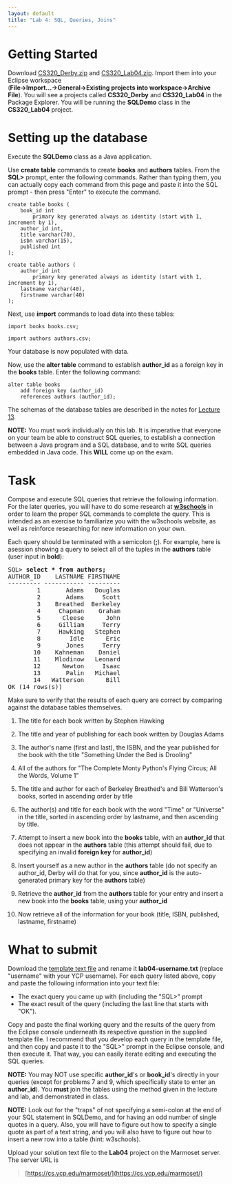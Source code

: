 ```yaml
---
layout: default
title: "Lab 4: SQL, Queries, Joins"
---
```


Getting Started
===============

Download [CS320\_Derby.zip](../resources/CS320_Derby.zip) and [CS320\_Lab04.zip](CS320_Lab04.zip). Import them into your Eclipse workspace<br> (**File-\>Import...-\>General-\>Existing projects into workspace-\>Archive File**). You will see a projects called **CS320\_Derby** and **CS320\_Lab04** in the Package Explorer.  You will be running the **SQLDemo** class in the **CS320_Lab04** project.

Setting up the database
=======================

Execute the **SQLDemo** class as a Java application.

Use **create table** commands to create **books** and **authors** tables. From the **SQL\>** prompt, enter the following commands.  Rather than typing them, you can actually copy each command from this page and paste it into the SQL prompt - then press "Enter" to execute the command.

    create table books (
        book_id int
            primary key generated always as identity (start with 1, increment by 1),
        author_id int,
        title varchar(70),
        isbn varchar(15),
        published int
    );

    create table authors (
        author_id int
            primary key generated always as identity (start with 1, increment by 1),
        lastname varchar(40),
        firstname varchar(40)
    );

Next, use **import** commands to load data into these tables:

    import books books.csv;

    import authors authors.csv;

Your database is now populated with data.

Now, use the **alter table** command to establish **author_id** as a foreign key in the **books** table.  Enter the following command:

    alter table books
        add foreign key (author_id)
        references authors (author_id);
    
The schemas of the database tables are described in the notes for [Lecture 13](../lectures/lecture13.html).

**NOTE:** You must work individually on this lab.  It is imperative that everyone on your team be able to construct SQL queries, to establish a connection between a Java program and a SQL database, and to write SQL queries embedded in Java code.  This **WILL** come up on the exam.

Task
====

Compose and execute SQL queries that retrieve the following information.  For the later queries, you will have to do some research at **[w3schools](http://www.w3schools.com/sql/default.asp)** in order to learn the proper SQL commands to complete the query.  This is intended as an exercise to familiarize you with the w3schools website, as well as reinforce researching for new information on your own.

Each query should be terminated with a semicolon (**;**). For example, here is asession showing a query to select all of the tuples in the **authors** table (user input in **bold**):

<pre>
SQL> <b>select * from authors;</b>
AUTHOR_ID    LASTNAME FIRSTNAME
--------- ----------- ---------
        1       Adams   Douglas
        2       Adams     Scott
        3    Breathed  Berkeley
        4     Chapman    Graham
        5      Cleese      John
        6     Gilliam     Terry
        7     Hawking   Stephen
        8        Idle      Eric
        9       Jones     Terry
       10    Kahneman    Daniel
       11    Mlodinow   Leonard
       12      Newton     Isaac
       13       Palin   Michael
       14   Watterson      Bill
OK (14 rows(s))
</pre>

Make sure to verify that the results of each query are correct by comparing against the  database tables themselves.

1) The title for each book written by Stephen Hawking

2) The title and year of publishing for each book written by Douglas Adams

3) The author's name (first and last), the ISBN, and the year published for the book with the title "Something Under the Bed is Drooling"

4) All of the authors for "The Complete Monty Python's Flying Circus; All the Words, Volume 1"

5) The title and author for each of Berkeley Breathed's and Bill Watterson's books, sorted in ascending order by title

6) The author(s) and title for each book with the word "Time" or "Universe" in the title, sorted in ascending order by lastname, and then ascending by title.

7) Attempt to insert a new book into the **books** table, with an **author_id** that does not appear in the **authors** table (this attempt should fail, due to specifying an invalid **foreign key** for **author_id**)

8) Insert yourself as a new author in the **authors** table (do not specify an author_id, Derby will do that for you, since **author_id** is the auto-generated primary key for the **authors** table)

9) Retrieve the **author_id** from the **authors** table for your entry and insert a new book into the **books** table, using your **author_id**

10) Now retrieve all of the information for your book (title, ISBN, published, lastname, firstname)

# What to submit

Download the [template text file](lab04-template.txt) and rename it **lab04-username.txt** (replace "username" with your YCP username).  For each query listed above, copy and paste the following information into your text file:

* The exact query you came up with (including the "SQL>" prompt
* The exact result of the query (including the last line that starts with "OK").

Copy and paste the final working query and the results of the query from the Eclipse console underneath its respective question in the supplied template file.  I recommend that you develop each query in the template file, and then copy and paste it to the "SQL>" prompt in the Eclipse console, and then execute it.  That way, you can easily iterate editing and executing the SQL queries.

**NOTE:** You may NOT use specific **author_id**'s or **book_id**'s directly in your queries (except for problems 7 and 9, which specifically state to enter an **author_id**).  You **must** join the tables using the method given in the lecture and lab, and demonstrated in class.

**NOTE:** Look out for the "traps" of not specifying a semi-colon at the end of your SQL statement in SQLDemo, and for having an odd number of single quotes in a query.  Also, you will have to figure out how to specify a single quote as part of a text string, and you will also have to figure out how to insert a new row into a table (hint: w3schools).

Upload your solution text file to the **Lab04** project on the Marmoset server. The server URL is

> [https://cs.ycp.edu/marmoset/](https://cs.ycp.edu/marmoset/)
